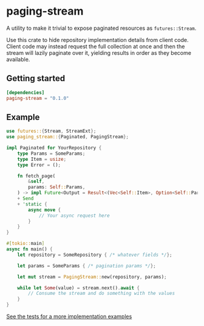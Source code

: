 # paging-stream
A utility to make it trivial to expose paginated resources as `futures::Stream`.

Use this crate to hide repository implementation details from client code. Client code may instead request the full collection at once and then the stream will lazily paginate over it, yielding results in order as they become available.

## Getting started
```toml
[dependencies]
paging-stream = "0.1.0"
```

## Example
```rs
use futures::{Stream, StreamExt};
use paging_stream::{Paginated, PagingStream};

impl Paginated for YourRepository {
    type Params = SomeParams;
    type Item = usize;
    type Error = ();

    fn fetch_page(
        &self,
        params: Self::Params,
    ) -> impl Future<Output = Result<(Vec<Self::Item>, Option<Self::Params>), Self::Error>>
    + Send
    + 'static {
        async move {
            // Your async request here
        }
    }
}

#[tokio::main]
async fn main() {
    let repository = SomeRepository { /* whatever fields */};

    let params = SomeParams { /* pagination params */};

    let mut stream = PagingStream::new(repository, params);

    while let Some(value) = stream.next().await {
        // Consume the stream and do something with the values
    }
}
```

[See the tests for a more implementation examples](src/lib.rs)
